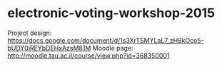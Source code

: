 # electronic-voting-workshop-2015
Project design: https://docs.google.com/document/d/1s3XrTSMYLaL7_zH8kOco5-bUDY0iREYbDEHxAzsM81M
Moodle page: http://moodle.tau.ac.il/course/view.php?id=368350001

